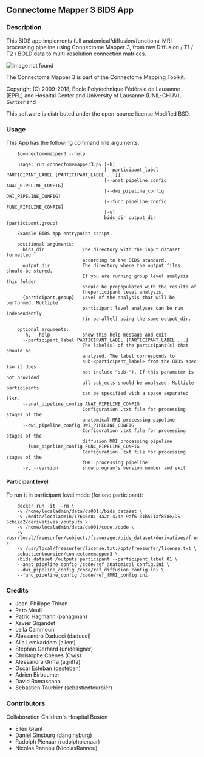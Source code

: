 ## Connectome Mapper 3 BIDS App
### Description
This BIDS app implements full anatomical/diffusion/functional MRI processing pipeline using Connectome Mapper 3,
from raw Diffusion / T1 / T2 / BOLD data to multi-resolution connection matrices.

![Image not found](http://www.connectomics.org/mapper/_images/flowchart.jpg)

The Connectome Mapper 3 is part of the Connectome Mapping Toolkit.

Copyright (C) 2009-2018, Ecole Polytechnique Fédérale de Lausanne (EPFL) and
Hospital Center and University of Lausanne (UNIL-CHUV), Switzerland

This software is distributed under the open-source license Modified BSD.

### Usage
This App has the following command line arguments:

        $connectomemapper3 --help

        usage: run_connectomemapper3.py [-h]
                                        [--participant_label PARTICIPANT_LABEL [PARTICIPANT_LABEL ...]]
                                        [--anat_pipeline_config ANAT_PIPELINE_CONFIG]
                                        [--dwi_pipeline_config DWI_PIPELINE_CONFIG]
                                        [--func_pipeline_config FUNC_PIPELINE_CONFIG]
                                        [-v]
                                        bids_dir output_dir {participant,group}

        Example BIDS App entrypoint script.

        positional arguments:
          bids_dir              The directory with the input dataset formatted
                                according to the BIDS standard.
          output_dir            The directory where the output files should be stored.
                                If you are running group level analysis this folder
                                should be prepopulated with the results of
                                theparticipant level analysis.
          {participant,group}   Level of the analysis that will be performed. Multiple
                                participant level analyses can be run independently
                                (in parallel) using the same output_dir.

        optional arguments:
          -h, --help            show this help message and exit
          --participant_label PARTICIPANT_LABEL [PARTICIPANT_LABEL ...]
                                The label(s) of the participant(s) that should be
                                analyzed. The label corresponds to
                                sub-<participant_label> from the BIDS spec (so it does
                                not include "sub-"). If this parameter is not provided
                                all subjects should be analyzed. Multiple participants
                                can be specified with a space separated list.
          --anat_pipeline_config ANAT_PIPELINE_CONFIG
                                Configuration .txt file for processing stages of the
                                anatomical MRI processing pipeline
          --dwi_pipeline_config DWI_PIPELINE_CONFIG
                                Configuration .txt file for processing stages of the
                                diffusion MRI processing pipeline
          --func_pipeline_config FUNC_PIPELINE_CONFIG
                                Configuration .txt file for processing stages of the
                                fMRI processing pipeline
          -v, --version         show program's version number and exit

#### Participant level
To run it in participant level mode (for one participant):

        docker run -it --rm \
        -v /home/localadmin/data/ds001:/bids_dataset \
        -v /media/localadmin/17646e81-4a2d-474e-9af6-31b511af858e/DS-Schizo2/derivatives:/outputs \
        -v /home/localadmin/data/ds001/code:/code \
        -v /usr/local/freesurfer/subjects/fsaverage:/bids_dataset/derivatives/freesurfer/fsaverage \
        -v /usr/local/freesurfer/license.txt:/opt/freesurfer/license.txt \
        sebastientourbier/connectomemapper3 \
        /bids_dataset /outputs participant --participant_label 01 \
        --anat_pipeline_config /code/ref_anatomical_config.ini \
        --dwi_pipeline_config /code/ref_diffusion_config.ini \
        --func_pipeline_config /code/ref_fMRI_config.ini

### Credits
* Jean-Philippe Thiran
* Reto Meuli
* Patric Hagmann (pahagman)
* Xavier Gigandet
* Leila Cammoun
* Alessandro Daducci (daducci)
* Alia Lemkaddem (allem)
* Stephan Gerhard (unidesigner)
* Christophe Chênes (Cwis)
* Alessandra Griffa (agriffa)
* Oscar Esteban (oesteban)
* Adrien Birbaumer
* David Romascano
* Sebastien Tourbier (sebastientourbier)

### Contributors
Collaboration Children's Hospital Boston

* Ellen Grant
* Daniel Ginsburg (danginsburg)
* Rudolph Pienaar (rudolphpienaar)
* Nicolas Rannou (NicolasRannou)
